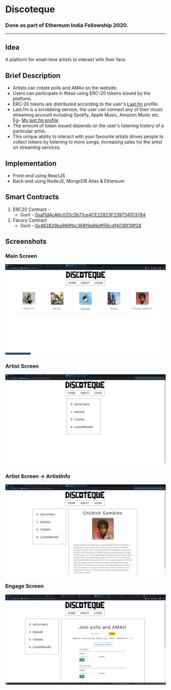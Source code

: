 # Discoteque
### Done as part of Ethereum India Fellowship 2020.
---
## Idea
A platform for small-time artists to interact with their fans.

## Brief Description
* Artists can create polls and AMAs on the website. 
* Users can participate in these using ERC-20 tokens issued by the platform.
* ERC-20 tokens are distributed according to the user's [Last.fm](https://www.last.fm/home) profile.
* Last.fm is a scrobbling service, the user can connect any of their music streaming account including Spotify, Apple Music, Amazon Music etc.
 Eg- [My last.fm profile](https://www.last.fm/user/nar-d_d-awg) </br>
* The amount of token issued depends on the user's listening history of a particular artist.
* This unique ability to interact with your favourite artists drives people to collect tokens by listening to more songs, increasing sales for the artist on streaming services.


## Implementation
* Front-end using ReactJS
* Back-end using NodeJS, MongoDB Atlas & Ethereum

## Smart Contracts
1. ERC20 Contract -
    * Gorli - [0xa11dAcA6c020c3b71ce4CE22823F2397341D3784](https://goerli.etherscan.io/address/0xa11dAcA6c020c3b71ce4CE22823F2397341D3784#code)  
2. Facory Contract
    * Gorli - [0x482829ba989fbc368f9a89dff56cdf4036f39f28](https://goerli.etherscan.io/address/0x482829ba989fbc368f9a89dff56cdf4036f39f28#code)

## Screenshots
### Main Screen
![screen1](./readme-src/1.png)
### Artist Screen
![screen2](./readme-src/2.png)
### Artist Screen -> ArtistInfo
![screen3](./readme-src/3.png)
### Engage Screen
![screen4](./readme-src/4.png)